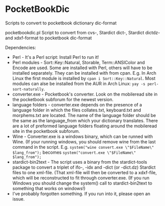 # PocketBookDic
Scripts to convert to pocketbook dictionary dic-format

pocketbookdic.pl 
Script to convert from cvs-, Stardict dict-, Stardict dictdz- and xdxf-format to pocketbook dic-format

Dependencies:
- Perl - It's a Perl script: Install Perl to run it!
- Perl modules - Sort::Key::Natural, Storable, Term::ANSIColor and Encode are used. Some are installed with Perl, others will have to be installed separately. They can be installed with from cpan. E.g. In Arch Linux the first module is installed by `cpan i Sort::Key::Natural`. Most modules can alse be installed from the AUR in Arch Linux: `yay -s perl-sort-naturally`.
- converter.exe - Pocketbook's converter. Look on the mobileread site in the pocketbook subforum for the newest version.
- language folders - converter.exe depends on the presence of a language folder in which the files collates.txt, keyboard.txt and  morphems.txt are located. The name of the language folder should be the same as the language_from which your dictionary translates. There are a lot of preformed language folders floating around the mobileread site in the pocketbook subforum.
- Wine - Converter.exe is a windows binary, which can be runned with Wine. (If your running windows, you should remove wine from the last command in the script. E.g. `system("wine convert.exe \"$FileName\" $lang_from");` becomes `system("convert.exe \"$FileName\" $lang_from");` 
- stardict-bin2text - The script uses a binary from the stardict-tools package to convert a triplet of ifo-, -idx and -dict (or -dict.dz) Stardict files to one xml-file. (That xml-file will then be converted to a xdxf-file, which will be reconstructed to fit through converter.exe. (If you run Windows you should change the system() call to stardict-bin2text to something that works on windows!)
- I've probably forgotten something. If you run into it, please open an issue.
